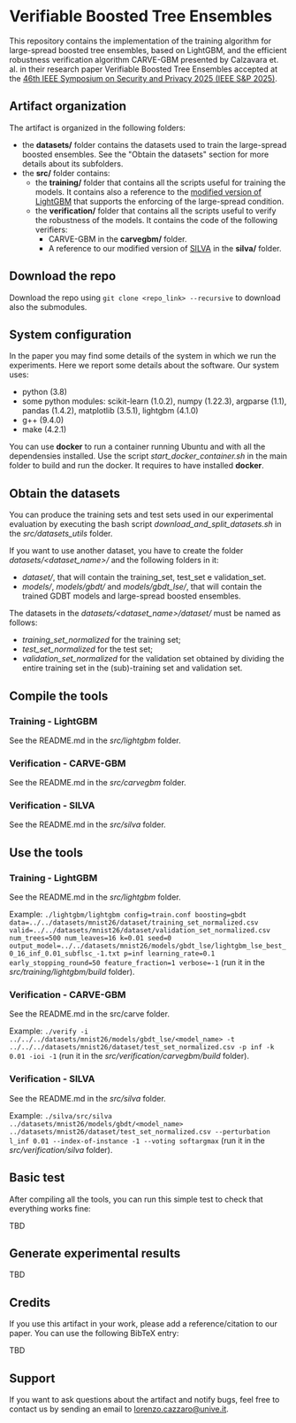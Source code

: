 # Verifiable Boosted Tree Ensembles

This repository contains the implementation of the training algorithm for large-spread boosted tree ensembles, based on LightGBM, and the efficient robustness verification algorithm CARVE-GBM presented by Calzavara et. al. in their research paper Verifiable Boosted Tree Ensembles accepted at the [46th IEEE Symposium on Security and Privacy 2025 (IEEE S&P 2025)](https://sp2025.ieee-security.org/).

## Artifact organization

The artifact is organized in the following folders:

- the **datasets/** folder contains the datasets used to train the large-spread boosted ensembles. See the "Obtain the datasets" section for more details about its subfolders.
- the **src/** folder contains:
	- the **training/** folder that contains all the scripts useful for training the models. It contains also a reference to the [modified version of LightGBM](https://github.com/LorenzoCazzaro/LightGBM-verifiable-boosted-tree-ensembles) that supports the enforcing of the large-spread condition.
	- the **verification/** folder that contains all the scripts useful to verify the robustness of the models. It contains the code of the following verifiers:
		- CARVE-GBM in the **carvegbm/** folder.
		- A reference to our modified version of [SILVA](https://github.com/LorenzoCazzaro/silva) in the **silva/** folder.

## Download the repo

Download the repo using `git clone <repo_link> --recursive` to download also the submodules.

## System configuration

In the paper you may find some details of the system in which we run the experiments. Here we report some details about the software. Our system uses:
<ul>
	<li> python (3.8) </li>
	<li> some python modules: scikit-learn (1.0.2), numpy (1.22.3), argparse (1.1), pandas (1.4.2), matplotlib (3.5.1), lightgbm (4.1.0)
	<li> g++ (9.4.0) </li>
	<li> make (4.2.1) </li>
</ul>

You can use **docker** to run a container running Ubuntu and with all the dependensies installed. Use the script *start_docker_container.sh* in the main folder to build and run the docker. It requires to have installed **docker**.

## Obtain the datasets

You can produce the training sets and test sets used in our experimental evaluation by executing the bash script <em>download_and_split_datasets.sh</em> in the <em>src/datasets_utils</em> folder.

If you want to use another dataset, you have to create the folder *datasets/<dataset_name>/* and the following folders in it:

- *dataset/*, that will contain the training_set, test_set e validation_set.</li>
- *models/*, *models/gbdt/* and *models/gbdt_lse/*, that will contain the trained GDBT models and large-spread boosted ensembles.</li>

The datasets in the *datasets/<dataset_name>/dataset/* must be named as follows:

- *training_set_normalized* for the training set;</li>
- *test_set_normalized* for the test set;</li>
- *validation_set_normalized* for the validation set obtained by dividing the entire training set in the (sub)-training set and validation set.</li>

## Compile the tools

### Training - LightGBM

See the README.md in the <em>src/lightgbm</em> folder.

### Verification - CARVE-GBM

See the README.md in the <em>src/carvegbm</em> folder.

### Verification - SILVA

See the README.md in the <em>src/silva</em> folder.

## Use the tools

### Training - LightGBM

See the README.md in the <em>src/lightgbm</em> folder.

Example: `./lightgbm/lightgbm config=train.conf boosting=gbdt data=../../datasets/mnist26/dataset/training_set_normalized.csv valid=../../datasets/mnist26/dataset/validation_set_normalized.csv num_trees=500 num_leaves=16 k=0.01 seed=0 output_model=../../datasets/mnist26/models/gbdt_lse/lightgbm_lse_best_0_16_inf_0.01_subflsc_-1.txt p=inf learning_rate=0.1 early_stopping_round=50 feature_fraction=1 verbose=-1` (run it in the <em>src/training/lightgbm/build</em> folder).

### Verification - CARVE-GBM

See the README.md in the src/carve folder.

Example: `./verify -i ../../../datasets/mnist26/models/gbdt_lse/<model_name> -t ../../../datasets/mnist26/dataset/test_set_normalized.csv -p inf -k 0.01 -ioi -1` (run it in the <em>src/verification/carvegbm/build</em> folder).

### Verification - SILVA

See the README.md in the <em>src/silva</em> folder.

Example: `./silva/src/silva ../datasets/mnist26/models/gbdt/<model_name> ../datasets/mnist26/dataset/test_set_normalized.csv --perturbation l_inf 0.01 --index-of-instance -1 --voting softargmax` (run it in the <em>src/verification/silva</em> folder).

## Basic test

After compiling all the tools, you can run this simple test to check that everything works fine:

TBD

## Generate experimental results

TBD

## Credits

If you use this artifact in your work, please add a reference/citation to our paper. You can use the following BibTeX entry:

TBD

## Support

If you want to ask questions about the artifact and notify bugs, feel free to contact us by sending an email to lorenzo.cazzaro@unive.it.